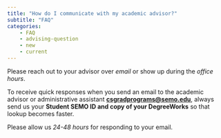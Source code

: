 ```yaml
---
title: "How do I communicate with my academic advisor?"
subtitle: "FAQ"
categories:
    - FAQ
    - advising-question
    - new
    - current
---
```

Please reach out to your advisor over *email* or show up during the *office hours*. 

To receive quick responses when you send an email to the academic advisor or administrative assistant <a href="mailto:csgradprograms@semo.edu" target="">**csgradprograms@semo.edu**</a>, always send us your **Student SEMO ID and copy of your DegreeWorks**  so that lookup becomes faster. 

Please allow us *24-48 hours* for responding to your email.